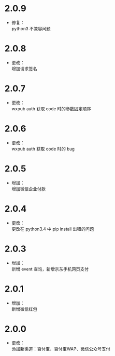 # 2.0.9
* 修复：  
python3 不兼容问题

# 2.0.8
* 更改：  
增加请求签名

# 2.0.7
* 更改：  
wxpub auth 获取 code 时的参数固定顺序

# 2.0.6
* 更改：  
wxpub auth 获取 code 时的 bug

# 2.0.5
* 增加：  
增加微信企业付款

# 2.0.4
* 更改：  
更改在 python3.4 中 pip install 出错的问题

# 2.0.3
* 增加：  
新增 event 查询，新增京东手机网页支付

# 2.0.1
* 增加：  
新增微信红包

# 2.0.0
* 更改：  
添加新渠道：百付宝、百付宝WAP、微信公众号支付
